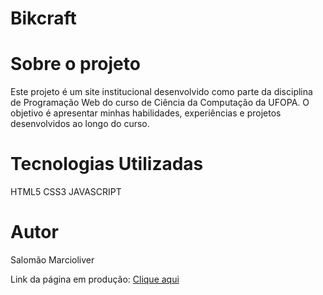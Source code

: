 # Bikcraft

# Sobre o projeto
Este projeto é um site institucional desenvolvido como parte da disciplina de Programação Web do curso de Ciência da Computação da UFOPA. O objetivo é apresentar minhas habilidades, experiências e projetos desenvolvidos ao longo do curso.

# Tecnologias Utilizadas
HTML5
CSS3
JAVASCRIPT

# Autor

Salomão Marcioliver

Link da página em produção: [Clique aqui]()

